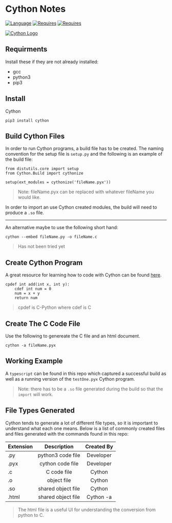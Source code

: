 # Cython Notes

[![Language](https://img.shields.io/badge/Language-Cython-informational.svg)](https://github.com/abesuden/sandbox/Cython)
[![Requires](https://img.shields.io/badge/Requires-Python3-1abc9c.svg)](https://github.com/abesuden/sandbox/Cython)
[![Requires](https://img.shields.io/badge/Requires-GCC-1abc9c.svg)](https://github.com/abesuden/sandbox/Cython)

[![Cython Logo](https://upload.wikimedia.org/wikipedia/en/thumb/c/ce/Cython-logo.svg/1200px-Cython-logo.svg.png)](https://github.com/abesuden/sandbox/Cython)

## Requirments

Install these if they are not already installed:

 * gcc
 * python3
 * pip3

## Install

Cython

```
pip3 install cython
```

## Build Cython Files

In order to run Cython programs, a build file has to be created. The naming convention for the setup file is `setup.py` and the following is an example of the build file:

```
from distutils.core import setup
from Cython.Build import cythonize

setup(ext_modules = cythonize('fileName.pyx'))
```
> Note: fileName.pyx can be replaced with whatever fileName you would like.

In order to import an use Cython created modules, the build will need to produce a `.so` file.

---

An alternative maybe to use the following short hand:

```
cython --embed fileName.py -o fileName.c
```
> Has not been tried yet

## Create Cython Program

A great resource for learning how to code with Cython can be found [here](pythonprogramming.net/introduction-and-basics-cython-tutorial). 

```
cpdef int add(int x, int y):
    cdef int num = 0
    num = x + y
    return num
```
> cpdef is C-Python where cdef is C

## Create The C Code File

Use the following to genereate the C file and an html document.

```
cython -a fileName.pyx
```

## Working Example

A `typescript` can be found in this repo which captured a successful build as well as a running version of the `testOne.pyx` Cython program.

> Note: there has to be a `.so` file generated during the build so that the `import` will work.

## File Types Generated

Cython tends to generate a lot of different file types, so it is important to understand what each one means. Below is a list of commonly created files and files generated with the commands found in this repo:

<p align="center">

| Extension | Description   | Created By |
|:----------|:-------------:|:----------:|
| .py  | python3 code file  | Developer |
| .pyx | cython code file   | Developer |
| .c   | C code file        | Cython    |
| .o   | object file        | Cython    |
| .so  | shared object file | Cython    |
| .html| shared object file | Cython -a |

</p>

> The html file is a useful UI for understanding the conversion from python to C.